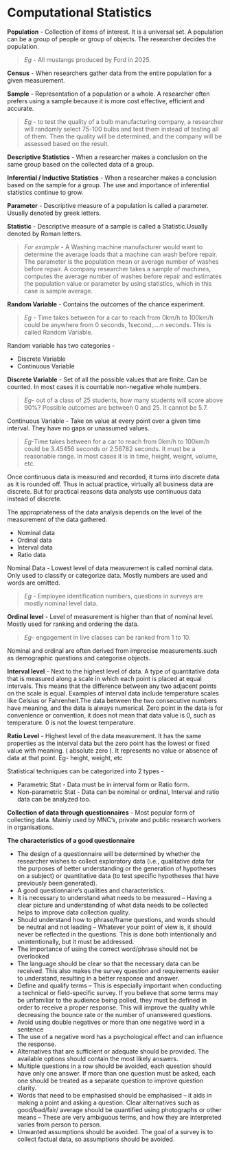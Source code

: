 # Computational Statistics

**Population** - Collection of items of interest. It is a universal set. A population can be a group of people or group of objects. The researcher decides the population. 

>*Eg* - All mustangs produced by Ford in 2025.

**Census** - When researchers gather data from the entire population for a given measurement. 

**Sample** - Representation of a population or a whole. A researcher often prefers using a sample because it is more cost effective, efficient and accurate. 

>*Eg* - to test the quality of a bulb manufacturing company, a researcher will randomly select 75-100 bulbs and test them instead of testing all of them. Then the quality will be determined, and the company will be assessed based on the result.

**Descriptive Statistics** - When a researcher makes a conclusion on the same group based on the collected data of a group. 

**Inferential / Inductive Statistics** -  When a researcher makes a conclusion based on the sample for a group. The use and importance of inferential statistics continue to grow. 

**Parameter** - Descriptive measure of a population is called a parameter. Usually denoted by greek letters. 

**Statistic** - Descriptive measure of a sample is called a Statistic.Usually denoted by Roman letters.

>*For example* - A Washing machine manufacturer would want to determine the average loads that a machine can wash before repair. The parameter is the population mean or average number of washes before repair. 
A company researcher takes a sample of machines, computes the average number of washes before repair and estimates the population value or parameter by using statistics, which in this case is sample average.


**Random Variable** - Contains the outcomes of the chance experiment.


>*Eg* - Time takes between for a car to reach from 0km/h to 100km/h could be anywhere from 0 seconds, 1second,....n seconds. This is called Random Variable. 

Random variable has two categories - 

+ Discrete Variable
+ Continuous Variable 

**Discrete Variable** - Set of all the possible values that are finite. Can be counted. In most cases it is countable non-negative whole numbers. 
>*Eg*- out of a class of 25 students, how many students will score above 90%? Possible outcomes are between 0 and 25. It cannot be 5.7. 

Continuous Variable - Take on value at every point over a given time interval. They have no gaps or unassumed values.
>*Eg*-Time takes between for a car to reach from 0km/h to 100km/h could be 3.45456 seconds or 2.56782 seconds. It must be a reasonable range. In most cases it is in time, height, weight, volume, etc.

Once continuous data is measured and recorded, it turns into discrete data as it is rounded off. Thus in actual practice, virtually all business data are discrete. But for practical reasons data analysts use  continuous data instead of discrete.

The appropriateness of the data analysis depends on the level of the measurement of the data gathered.

+ Nominal data
+ Ordinal data
+ Interval data
+ Ratio data

Nominal Data - Lowest level of data measurement is called nominal data. Only used to classify or categorize data. Mostly numbers are used and words are omitted.
>*Eg* - Employee identification numbers, questions in surveys are mostly nominal level data.

**Ordinal level** - Level of measurement is higher than that of nominal level. Mostly used for ranking and ordering the data. 
>*Eg*- engagement in live classes can be ranked from 1 to 10. 

Nominal and ordinal are often derived from imprecise measurements.such as demographic questions and categorise objects. 

**Interval level** - Next to the highest level of data.  A type of quantitative data that is measured along a scale in which each point is placed at equal intervals. This means that the difference between any two adjacent points on the scale is equal. Examples of interval data include temperature scales like Celsius or Fahrenheit.The data between the two consecutive numbers have meaning, and the data is always numerical. Zero point in the data is for convenience or convention, it does not mean that data value is 0, such as temperature. 0 is not the lowest temperature.

**Ratio Level** - Highest level of the data measurement. It has the same properties as the interval data but the zero point has the lowest or fixed value with meaning. ( absolute zero ). It represents no value or absence of data at that point. Eg- height, weight, etc

Statistical techniques can be categorized into 2 types - 
+ Parametric Stat - Data must be in interval form or Ratio form.
+ Non-parametric Stat - Data can be nominal or ordinal, Interval and ratio data can be analyzed too.


**Collection of data through questionnaires** - Most popular form of collecting data. Mainly used by MNC’s, private and public research workers in organisations.

**The characteristics of a good questionnaire**
+ The design of a questionnaire will be determined by whether the researcher wishes to collect exploratory data (i.e., qualitative data for the purposes of better understanding or the generation of hypotheses on a subject) or quantitative data (to test specific hypotheses that have previously been generated).   
+ A good questionnaire’s qualities and characteristics.
+ It is necessary to understand what needs to be measured – Having a clear picture and understanding of what data needs to be collected helps to improve data collection quality.  
+ Should  understand  how  to phrase/frame  questions,  and  words  should  be neutral and not leading – Whatever your point of view is, it should never be reflected in the questions. This is done both intentionally and unintentionally, but it must be addressed.  
+ The importance of using the correct word/phrase should not be overlooked
+ The language should be clear so that the necessary data can be received. This also makes the survey question and requirements easier to understand, resulting in a better response and answer.  
+ Define  and  qualify  terms  –  This  is  especially  important  when  conducting a technical or field-specific survey. If you believe that some terms may be unfamiliar to the audience being polled, they must be defined in order to receive a proper response. This will improve the quality while decreasing the bounce rate or the number of unanswered questions.  
+ Avoid using double negatives or more than one negative word in a sentence
+ The use of a negative word has a psychological effect and can influence the response.  
+ Alternatives that are sufficient or adequate should be provided. The available options should contain the most likely answers.  
+ Multiple questions in a row should be avoided, each question should have only one answer. If more than one question must be asked, each one should be treated as a separate question to improve question clarity.   
+ Words that need to be emphasised should be emphasised – it aids in making a point and asking a question. Clear alternatives such as good/bad/fair/ average should be quantified using photographs or other means – These are very ambiguous terms, and how they are interpreted varies from person to person.
+ Unwanted assumptions should be avoided. The goal of a survey is to collect factual data, so assumptions should be avoided. 



